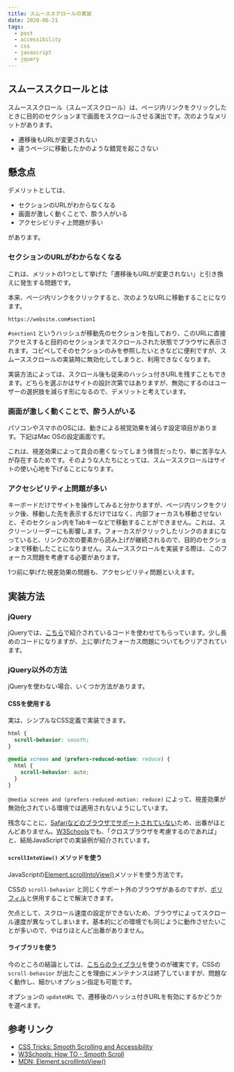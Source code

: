 ```yaml
---
title: スムーススクロールの実装
date: 2020-06-21
tags:
  - post
  - accessibility
  - css
  - javascript
  - jquery
---
```


## スムーススクロールとは

スムーススクロール（スムーズスクロール）は、ページ内リンクをクリックしたときに目的のセクションまで画面をスクロールさせる演出です。次のようなメリットがあります。

- 遷移後もURLが変更されない
- 違うページに移動したかのような錯覚を起こさない

## 懸念点

デメリットとしては、

- セクションのURLがわからなくなる
- 画面が激しく動くことで、酔う人がいる
- アクセシビリティ上問題が多い

があります。

### セクションのURLがわからなくなる

これは、メリットの1つとして挙げた「遷移後もURLが変更されない」と引き換えに発生する問題です。

本来、ページ内リンクをクリックすると、次のようなURLに移動することになります。

`https://website.com#section1`

`#section1` というハッシュが移動先のセクションを指しており、このURLに直接アクセスすると目的のセクションまでスクロールされた状態でブラウザに表示されます。コピペしてそのセクションのみを参照したいときなどに便利ですが、スムーススクロールの実装時に無効化してしまうと、利用できなくなります。

実装方法によっては、スクロール後も従来のハッシュ付きURLを残すこともできます。どちらを選ぶかはサイトの設計次第ではありますが、無効にするのはユーザーの選択肢を減らす形になるので、デメリットと考えています。

### 画面が激しく動くことで、酔う人がいる

パソコンやスマホのOSには、動きによる視覚効果を減らす設定項目があります。下記はMac OSの設定画面です。

これは、視差効果によって具合の悪くなってしまう体質だったり、単に苦手な人が存在するためです。そのような人たちにとっては、スムーススクロールはサイトの使い心地を下げることになります。

### アクセシビリティ上問題が多い

キーボードだけでサイトを操作してみると分かりますが、ページ内リンクをクリック後、移動した先を表示するだけではなく、内部フォーカスも移動させないと、そのセクション内をTabキーなどで移動することができません。これは、スクリーンリーダーにも影響します。フォーカスがクリックしたリンクのままになっていると、リンクの次の要素から読み上げが継続されるので、目的のセクションまで移動したことになりません。スムーススクロールを実装する際は、このフォーカス問題を考慮する必要があります。

1つ前に挙げた視差効果の問題も、アクセシビリティ問題といえます。

## 実装方法

### jQuery

jQueryでは、[こちら](https://css-tricks.com/snippets/jquery/smooth-scrolling/)で紹介されているコードを使わせてもらっています。少し長めのコードになりますが、上に挙げたフォーカス問題についてもクリアされています。

### jQuery以外の方法

jQueryを使わない場合、いくつか方法があります。

#### CSSを使用する

実は、シンプルなCSS定義で実装できます。

```css
html {
  scroll-behavior: smooth;
}

@media screen and (prefers-reduced-motion: reduce) {
  html {
    scroll-behavior: auto;
  }
}
```

`@media screen and (prefers-reduced-motion: reduce)` によって、視差効果が無効化されている環境では適用されないようにしています。

残念なことに、[Safariなどのブラウザでサポートされていない](https://caniuse.com/#search=scroll-behavior)ため、出番がほとんどありません。[W3Schools](https://www.w3schools.com/howto/howto_css_smooth_scroll.asp)でも、「クロスブラウザを考慮するのであれば」と、結局JavaScriptでの実装例が紹介されています。

#### `scrollIntoView()` メソッドを使う

JavaScriptの[Element.scrollIntoView()](https://developer.mozilla.org/en-US/docs/Web/API/Element/scrollIntoView)メソッドを使う方法です。

CSSの `scroll-behavior` と同じくサポート外のブラウザがあるのですが、[ポリフィル](https://github.com/iamdustan/smoothscroll)と併用することで解決できます。

欠点として、スクロール速度の設定ができないため、ブラウザによってスクロール速度が異なってしまいます。基本的にどの環境でも同じように動作させたいことが多いので、やはりほとんど出番がありません。

#### ライブラリを使う

今のところの結論としては、[こちらのライブラリ](https://github.com/cferdinandi/smooth-scroll)を使うのが確実です。CSSの `scroll-behavior` が出たことを理由にメンテナンスは終了していますが、問題なく動作し、細かいオプション指定も可能です。

オプションの `updateURL` で、遷移後のハッシュ付きURLを有効にするかどうかを選べます。

## 参考リンク

- [CSS Tricks: Smooth Scrolling and Accessibility](https://css-tricks.com/smooth-scrolling-accessibility/)
- [W3Schools: How TO - Smooth Scroll](https://www.w3schools.com/howto/howto_css_smooth_scroll.asp)
- [MDN: Element.scrollIntoView()](https://developer.mozilla.org/en-US/docs/Web/API/Element/scrollIntoView)
